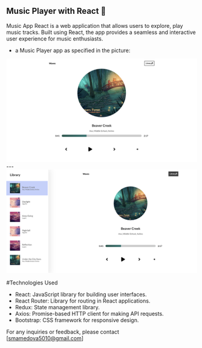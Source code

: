## Music Player with React 🎵
Music App React is a web application that allows users to explore, play music tracks. Built using React, the app provides a seamless and interactive user experience for music enthusiasts.

- a Music Player app as specified in the picture:

<img src='mp1.png'/>
---
<img src='mp2.png'/>

#Technologies Used

- React: JavaScript library for building user interfaces.
- React Router: Library for routing in React applications.
- Redux: State management library.
- Axios: Promise-based HTTP client for making API requests.
- Bootstrap: CSS framework for responsive design.

For any inquiries or feedback, please contact [smamedova5010@gmail.com] 
